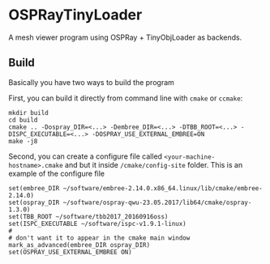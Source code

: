 # OSPRayTinyLoader
A mesh viewer program using OSPRay + TinyObjLoader as backends. 

## Build
Basically you have two ways to build the program

First, you can build it directly from command line with `cmake` or `ccmake`:
```
mkdir build
cd build
cmake .. -Dospray_DIR=<...> -Dembree_DIR=<...> -DTBB_ROOT=<...> -DISPC_EXECUTABLE=<...> -DOSPRAY_USE_EXTERNAL_EMBREE=ON
make -j8
``` 

Second, you can create a configure file called `<your-machine-hostname>.cmake` and but it inside `/cmake/config-site` folder.
This is an example of the configure file
```
set(embree_DIR ~/software/embree-2.14.0.x86_64.linux/lib/cmake/embree-2.14.0)
set(ospray_DIR ~/software/ospray-qwu-23.05.2017/lib64/cmake/ospray-1.3.0)
set(TBB_ROOT ~/software/tbb2017_20160916oss)
set(ISPC_EXECUTABLE ~/software/ispc-v1.9.1-linux)
#
# don't want it to appear in the cmake main window
mark_as_advanced(embree_DIR ospray_DIR)
set(OSPRAY_USE_EXTERNAL_EMBREE ON)
```
